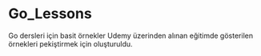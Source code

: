 # Go_Lessons
Go dersleri için basit örnekler
Udemy üzerinden alınan eğitimde gösterilen örnekleri pekiştirmek için oluşturuldu.
